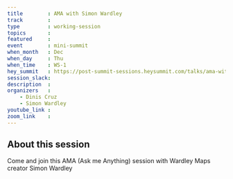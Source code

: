 ```yaml
---
title        : AMA with Simon Wardley
track        :
type         : working-session
topics       :
featured     :
event        : mini-summit
when_month   : Dec
when_day     : Thu
when_time    : WS-1
hey_summit   : https://post-summit-sessions.heysummit.com/talks/ama-with-simon-wardley/
session_slack:
description  :
organizers   :
    - Dinis Cruz
    - Simon Wardley
youtube_link :
zoom_link    :
---
```


## About this session

Come and join this AMA (Ask me Anything) session with Wardley Maps creator Simon Wardley
